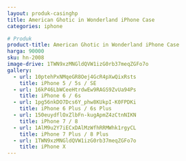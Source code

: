 ```yaml
---
layout: produk-casinghp
title: American Ghotic in Wonderland iPhone Case
categories: iphone

# Produk
product-title: American Ghotic in Wonderland iPhone Case
harga: 90000
sku: hn-2008
image-drive: 1TWN9xzMNGldQVW1izG0rb37meqZGFo7o
gallery:
  - url: 10ptehPxNMqeGR8Oej4GcR4pXwQixRsts
    title: iPhone 5 / 5s / SE
  - url: 16kP46LbWCeeHtrdwEw9RAGS9ZvUa94Ps
    title: iPhone 6 / 6s
  - url: 1pg56nkDO7Dcs6Y_phw8KUkpI-K0FPDKi
    title: iPhone 6 Plus / 6s Plus
  - url: 150euydflOxZlbFn-kugApmZ4zCtnNIKN
    title: iPhone 7 / 8
  - url: 1AlM9u2Y7iECxDAlMzWfhRRMWhk1rgyCL
    title: iPhone 7 Plus / 8 Plus
  - url: 1TWN9xzMNGldQVW1izG0rb37meqZGFo7o
    title: iPhone X
---
```

